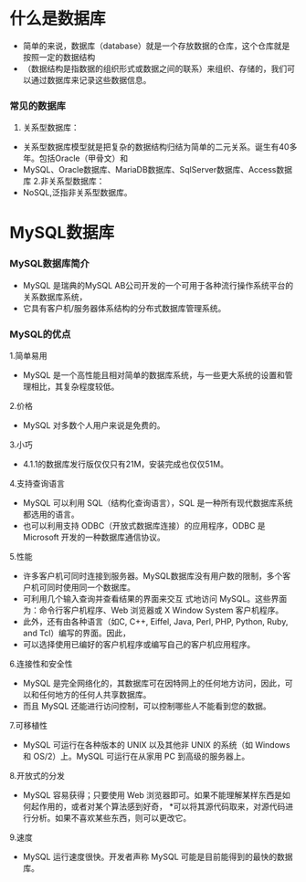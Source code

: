 # 什么是数据库
* 简单的来说，数据库（database）就是一个存放数据的仓库，这个仓库就是按照一定的数据结构
* （数据结构是指数据的组织形式或数据之间的联系）来组织、存储的，我们可以通过数据库来记录这些数据信息。
### 常见的数据库
1. 关系型数据库：
* 关系型数据库模型就是把复杂的数据结构归结为简单的二元关系。诞生有40多年。包括Oracle（甲骨文）和
* MySQL、Oracle数据库、MariaDB数据库、SqlServer数据库、Access数据库
2.非关系型数据库：
* NoSQL,泛指非关系型数据库。

# MySQL数据库
### MySQL数据库简介
*   MySQL 是瑞典的MySQL AB公司开发的一个可用于各种流行操作系统平台的关系数据库系统，
* 它具有客户机/服务器体系结构的分布式数据库管理系统。
### MySQL的优点
1.简单易用
* MySQL 是一个高性能且相对简单的数据库系统，与一些更大系统的设置和管理相比，其复杂程度较低。

2.价格
* MySQL 对多数个人用户来说是免费的。

3.小巧
* 4.1.1的数据库发行版仅仅只有21M，安装完成也仅仅51M。

4.支持查询语言
* MySQL 可以利用 SQL（结构化查询语言），SQL 是一种所有现代数据库系统都选用的语言。
* 也可以利用支持 ODBC（开放式数据库连接）的应用程序，ODBC 是 Microsoft 开发的一种数据库通信协议。

5.性能
* 许多客户机可同时连接到服务器。MySQL数据库没有用户数的限制，多个客户机可同时使用同一个数据库。
* 可利用几个输入查询并查看结果的界面来交互 式地访问 MySQL。这些界面为：命令行客户机程序、Web 浏览器或 X Window System 客户机程序。
* 此外，还有由各种语言（如C, C++, Eiffel, Java, Perl, PHP, Python, Ruby, and Tcl）编写的界面。因此，
* 可以选择使用已编好的客户机程序或编写自己的客户机应用程序。

6.连接性和安全性
* MySQL 是完全网络化的，其数据库可在因特网上的任何地方访问，因此，可以和任何地方的任何人共享数据库。
* 而且 MySQL 还能进行访问控制，可以控制哪些人不能看到您的数据。

7.可移植性
* MySQL 可运行在各种版本的 UNIX 以及其他非 UNIX 的系统（如 Windows 和 OS/2）上。MySQL 可运行在从家用 PC 到高级的服务器上。

8.开放式的分发
* MySQL 容易获得；只要使用 Web 浏览器即可。如果不能理解某样东西是如何起作用的，或者对某个算法感到好奇，
*可以将其源代码取来，对源代码进行分析。如果不喜欢某些东西，则可以更改它。

9.速度
* MySQL 运行速度很快。开发者声称 MySQL 可能是目前能得到的最快的数据库。

